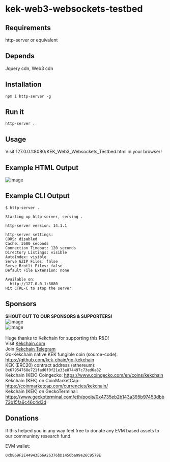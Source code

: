 # kek-web3-websockets-testbed

## Requirements
http-server or equivalent

## Depends
Jquery cdn, Web3 cdn

## Installation
```
npm i http-server -g
```

## Run it
```
http-server .
```

## Usage
Visit 127.0.0.1:8080/KEK_Web3_Websockets_Testbed.html in your browser! 

## Example HTML Output
![image](https://user-images.githubusercontent.com/12779751/196534113-c85b2183-255b-4719-87d5-77387c0a8d86.png)

## Example CLI Output
```
$ http-server .

Starting up http-server, serving .

http-server version: 14.1.1

http-server settings:
CORS: disabled
Cache: 3600 seconds
Connection Timeout: 120 seconds
Directory Listings: visible
AutoIndex: visible
Serve GZIP Files: false
Serve Brotli Files: false
Default File Extension: none

Available on:
  http://127.0.0.1:8080
Hit CTRL-C to stop the server
```

## Sponsors 
**SHOUT OUT TO OUR SPONSORS & SUPPORTERS!** <br />
![image](https://user-images.githubusercontent.com/38635290/191865582-703c0075-3c10-4378-8186-be808c332c69.png) <br />
![image](https://user-images.githubusercontent.com/38635290/191865565-258d22a4-a1e9-44e4-b32d-af1721facf0e.png) <br />
 <br />
Huge thanks to Kekchain for supporting this R&D! <br />
Visit [Kekchain.com](https://Kekchain.com) <br />
Join [Kekchain Telegram](https://t.me/Kekchain) <br />
Go-Kekchain native KEK fungible coin (source-code): https://github.com/kek-chain/go-kekchain <br />
KEK (ERC20) contract address (ethereum): ```0x67954768e721fad0f0f21e33e874497c73ed6a82``` <br />
Kekchain (KEK) Coingecko: https://www.coingecko.com/en/coins/kekchain <br />
Kekchain (KEK) on CoinMarketCap: https://coinmarketcap.com/currencies/kekchain/ <br />
Kekchain (KEK) on GeckoTerminal: https://www.geckoterminal.com/eth/pools/0x4735eb2b143a395b97453dbb73b15fa6c46c4d3d <br />


## Donations
If this helped you in any way feel free to donate any EVM based assets to our communinty research fund.

EVM wallet: 
```
0xb869F2E44943E66A26376bD1450ba99e26C9579E
```


